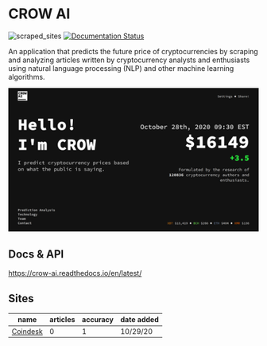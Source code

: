 # CROW AI

![scraped_sites](https://img.shields.io/badge/sites-1-blue) [![Documentation Status](https://readthedocs.org/projects/crow-ai/badge/?version=latest)](https://crow-ai.readthedocs.io/en/latest/?badge=latest)

An application that predicts the future price of cryptocurrencies by scraping and analyzing articles written by cryptocurrency analysts and enthusiasts using natural language processing (NLP) and other machine learning algorithms.

![CROW AI Homepage](homepage.png)

## Docs & API

https://crow-ai.readthedocs.io/en/latest/

## Sites

| name | articles | accuracy | date added |
|------|----------|----------|------------|
| [Coindesk](https://coindesk.com) | 0 | 1 | 10/29/20